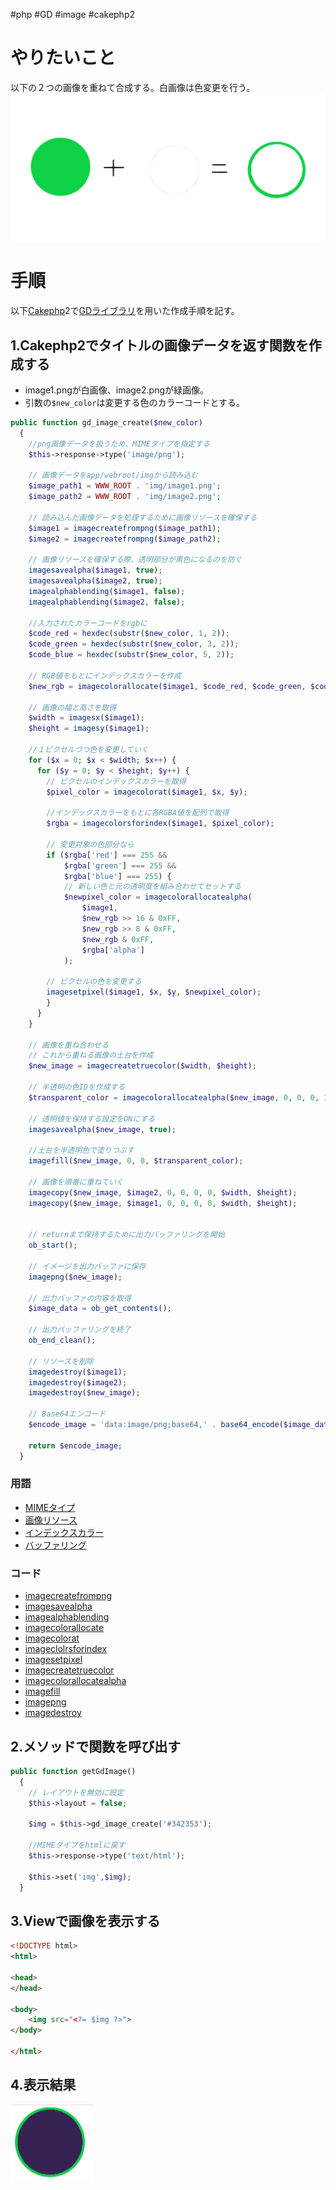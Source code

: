 #php #GD #image #cakephp2 

# やりたいこと
以下の２つの画像を重ねて合成する。白画像は色変更を行う。
![](../02_Extra/gd_image.png)
# 手順

以下[Cakephp](../01_Inbox/Cakephp.md)2で[GDライブラリ](../01_Inbox/GDライブラリ.md)を用いた作成手順を記す。

## 1.Cakephp2でタイトルの画像データを返す関数を作成する

- image1.pngが白画像、image2.pngが緑画像。
- 引数の`$new_color`は変更する色のカラーコードとする。

```php
public function gd_image_create($new_color)
  {
    //png画像データを扱うため、MIMEタイプを指定する
    $this->response->type('image/png');

    // 画像データをapp/webroot/imgから読み込む
    $image_path1 = WWW_ROOT . 'img/image1.png';
    $image_path2 = WWW_ROOT . 'img/image2.png';

    // 読み込んだ画像データを処理するために画像リソースを確保する
    $image1 = imagecreatefrompng($image_path1);
    $image2 = imagecreatefrompng($image_path2);

    // 画像リソースを確保する際、透明部分が黒色になるのを防ぐ
    imagesavealpha($image1, true);
    imagesavealpha($image2, true);
    imagealphablending($image1, false);
    imagealphablending($image2, false);

    //入力されたカラーコードをrgbに
    $code_red = hexdec(substr($new_color, 1, 2));
    $code_green = hexdec(substr($new_color, 3, 2));
    $code_blue = hexdec(substr($new_color, 5, 2));

    // RGB値をもとにインデックスカラーを作成
    $new_rgb = imagecolorallocate($image1, $code_red, $code_green, $code_blue);

    // 画像の幅と高さを取得
    $width = imagesx($image1);
    $height = imagesy($image1);

	//１ピクセルづつ色を変更していく
    for ($x = 0; $x < $width; $x++) {
      for ($y = 0; $y < $height; $y++) {
        // ピクセルのインデックスカラーを取得
        $pixel_color = imagecolorat($image1, $x, $y);

        //インデックスカラーをもとに各RGBA値を配列で取得
        $rgba = imagecolorsforindex($image1, $pixel_color);

        // 変更対象の色部分なら
        if ($rgba['red'] === 255 &&
	        $rgba['green'] === 255 && 
	        $rgba['blue'] === 255) {
	        // 新しい色と元の透明度を組み合わせてセットする
			$newpixel_color = imagecolorallocatealpha(
				$image1,
				$new_rgb >> 16 & 0xFF,
				$new_rgb >> 8 & 0xFF,
				$new_rgb & 0xFF,
				$rgba['alpha']
			);

		// ピクセルの色を変更する
		imagesetpixel($image1, $x, $y, $newpixel_color);
	    }
      }
    }

    // 画像を重ね合わせる
    // これから重ねる画像の土台を作成
    $new_image = imagecreatetruecolor($width, $height);
    
    // 半透明の色IDを作成する
    $transparent_color = imagecolorallocatealpha($new_image, 0, 0, 0, 127);

    // 透明値を保持する設定をONにする
    imagesavealpha($new_image, true);

    //土台を半透明色で塗りつぶす
    imagefill($new_image, 0, 0, $transparent_color);

    // 画像を順番に重ねていく
    imagecopy($new_image, $image2, 0, 0, 0, 0, $width, $height);
    imagecopy($new_image, $image1, 0, 0, 0, 0, $width, $height);


    // returnまで保持するために出力バッファリングを開始
	ob_start(); 

	// イメージを出力バッファに保存
	imagepng($new_image);

	// 出力バッファの内容を取得
	$image_data = ob_get_contents(); 

    // 出力バッファリングを終了
	ob_end_clean(); 

	// リソースを削除
    imagedestroy($image1); 
	imagedestroy($image2);
	imagedestroy($new_image);

    // Base64エンコード
	$encode_image = 'data:image/png;base64,' . base64_encode($image_data);

    return $encode_image;    
  }

```

### 用語
- [MIMEタイプ](../01_Inbox/MIMEタイプ.md)
- [画像リソース](../01_Inbox/画像リソース.md)
- [インデックスカラー](../01_Inbox/インデックスカラー.md)
- [バッファリング](../01_Inbox/バッファリング.md)

### コード
- [imagecreatefrompng](../01_Inbox/imagecreatefrompng.md)
- [imagesavealpha](../01_Inbox/imagesavealpha.md)
- [imagealphablending](../01_Inbox/imagealphablending.md)
- [imagecolorallocate](../01_Inbox/imagecolorallocate.md)
- [imagecolorat](../01_Inbox/imagecolorat.md)
- [imageclolrsforindex](../01_Inbox/imageclolrsforindex.md)
- [imagesetpixel](../01_Inbox/imagesetpixel.md)
- [imagecreatetruecolor](../01_Inbox/imagecreatetruecolor.md)
- [imagecolorallocatealpha](../01_Inbox/imagecolorallocatealpha.md)
- [imagefill](../01_Inbox/imagefill.md)
- [imagepng](../01_Inbox/imagepng.md)
- [imagedestroy](../01_Inbox/imagedestroy.md)


## 2.メソッドで関数を呼び出す

```php
public function getGdImage()
  {
    // レイアウトを無効に設定
    $this->layout = false;

    $img = $this->gd_image_create('#342353');

	//MIMEタイプをhtmlに戻す
    $this->response->type('text/html');

    $this->set('img',$img);
  }
```

## 3.Viewで画像を表示する

```html
<!DOCTYPE html>
<html>

<head>
</head>

<body>
    <img src="<?= $img ?>">
</body>

</html>
```

## 4.表示結果

![](../02_Extra/gd_result.png)



